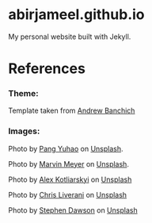 # abirjameel.github.io
My personal website built with Jekyll.

# References 
### Theme:
Template taken from [Andrew Banchich](https://github.com/andrewbanchich/forty-jekyll-theme)
### Images:
Photo by [Pang Yuhao](https://unsplash.com/@yuhao?utm_source=unsplash&utm_medium=referral&utm_content=creditCopyText) on [Unsplash](https://unsplash.com/s/photos/university?utm_source=unsplash&utm_medium=referral&utm_content=creditCopyText).      

Photo by [Marvin Meyer](https://unsplash.com/@marvelous?utm_source=unsplash&utm_medium=referral&utm_content=creditCopyText) on [Unsplash](https://unsplash.com/s/photos/working?utm_source=unsplash&utm_medium=referral&utm_content=creditCopyText).    

Photo by [Alex Kotliarskyi](https://unsplash.com/@frantic?utm_source=unsplash&utm_medium=referral&utm_content=creditCopyText) on [Unsplash](https://unsplash.com/s/photos/working?utm_source=unsplash&utm_medium=referral&utm_content=creditCopyText)

Photo by [Chris Liverani](https://unsplash.com/@chrisliverani?utm_source=unsplash&utm_medium=referral&utm_content=creditCopyText) on [Unsplash](https://unsplash.com/s/photos/trading?utm_source=unsplash&utm_medium=referral&utm_content=creditCopyText)

Photo by [Stephen Dawson](https://unsplash.com/@srd844?utm_source=unsplash&utm_medium=referral&utm_content=creditCopyText) on [Unsplash](https://unsplash.com/s/photos/financial-trading?utm_source=unsplash&utm_medium=referral&utm_content=creditCopyText)
